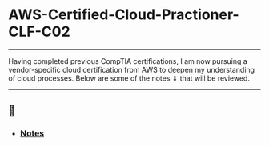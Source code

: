 # AWS-Certified-Cloud-Practioner-CLF-C02

<hr>

<p> 
    Having completed previous CompTIA certifications, I am now pursuing a vendor-specific cloud certification from AWS to deepen my understanding of cloud processes. Below are some of the notes ⇓ that will be reviewed.
</p>

<hr>

## 📝

- <h3><a href ="overview.md">Notes</a></h3>